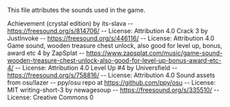 This file attributes the sounds used in the game.

Achievement (crystal edition) by its-slava -- https://freesound.org/s/814706/ -- License: Attribution 4.0
Crack 3 by JustInvoke -- https://freesound.org/s/446116/ -- License: Attribution 4.0
Game sound, wooden treasure chest unlock, also good for level up, bonus, award etc 4 by ZapSplat -- https://www.zapsplat.com/music/game-sound-wooden-treasure-chest-unlock-also-good-for-level-up-bonus-award-etc-4/ -- License: Attribution 4.0
Level Up #4 by Universfield -- https://freesound.org/s/758816/ -- License: Attribution 4.0
Sound assets from osu!lazer -- ppy/osu repo at https://github.com/ppy/osu -- License: MIT
writing-short-3 by newagesoup -- https://freesound.org/s/335510/ -- License: Creative Commons 0
